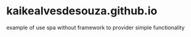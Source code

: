 # kaikealvesdesouza.github.io
example of use spa without framework to provider simple functionality
